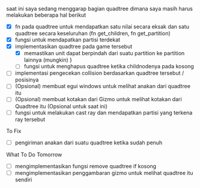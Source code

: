 saat ini saya sedang menggarap bagian quadtree dimana saya masih harus melakukan beberapa hal berikut

- [x] fn pada quadtree untuk mendapatkan satu nilai secara eksak dan satu quadtree secara keseluruhan (fn get_children, fn get_partition)
- [x] fungsi untuk mendapatkan partisi terdekat
- [x] implementasikan quadtree pada game tersebut
    - [x] memastikan unit dapat berpindah dari suatu partition ke partition lainnya (mungkin)
        }
    - [ ] fungsi untuk menghapus quadtree ketika childnodenya pada kosong
- [ ] implementasi pengecekan collision berdasarkan quadtree tersebut / posisinya
- [ ] (Opsional) membuat egui windows untuk melihat anakan dari quadtree itu
- [ ] (Opsional) membuat kotakan dari Gizmo untuk melihat kotakan dari Quadtree itu
(Opsional untuk saat ini)
- [ ] fungsi untuk melakukan cast ray dan mendapatkan partisi yang terkena ray tersebut

To Fix
- [ ] pengiriman anakan dari suatu quadtree ketika sudah penuh


What To Do Tomorrow
- [ ] mengimplementasikan fungsi remove quadtree if kosong
- [ ] mengimplementasikan penggambaran gizmo untuk melihat quadtree itu sendiri
